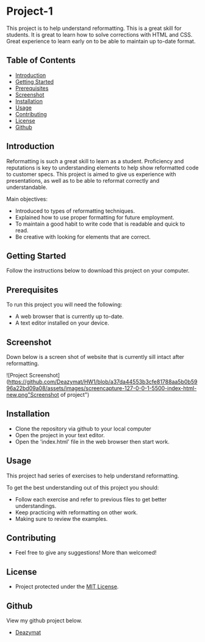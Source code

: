 # Project-1

This project is to help understand reformatting. This is a great skill for students. It is great to learn how to solve corrections with HTML and CSS. Great experience to learn early on to be able to maintain up to-date format.

## Table of Contents

- [Introduction](#introduction)
- [Getting Started](#getting-started)
- [Prerequisites](#prerequisites)
- [Screenshot](#screenshot)
- [Installation](#installation)
- [Usage](#usage)
- [Contributing](#contributing)
- [License](#license)
- [Github](#github)

## Introduction

Reformatting is such a great skill to learn as a student. Proficiency and reputations is key to understanding elements to help show reformatted code to customer specs. This project is aimed to give us experience with presentations, as well as to be able to reformat correctly and understandable.

Main objectives:

- Introduced to types of reformatting techniques.
- Explained how to use proper formatting for future employment.
- To maintain a good habit to write code that is readable and quick to read.
- Be creative with looking for elements that are correct.

## Getting Started

Follow the instructions below to download this project on your computer.

## Prerequisites

To run this project you will need the following:

- A web browser that is currently up to-date.
- A text editor installed on your device.

## Screenshot

Down below is a screen shot of website that is currently sill intact after reformatting.

![Project Screenshot](https://github.com/Deazymat/HW1/blob/a37da44553b3cfe81788aa5b0b5996a22bd09a08/assets/images/screencapture-127-0-0-1-5500-index-html-new.png"Screenshot of project")

## Installation

- Clone the repository via github to your local computer
- Open the project in your text editor.
- Open the 'index.html' file in the web browser then start work.

## Usage

This project had series of exercises to help understand reformatting.

To get the best understanding out of this project you should:

- Follow each exercise and refer to previous files to get better understandings.
- Keep practicing with reformatting on other work.
- Making sure to review the examples.

## Contributing

- Feel free to give any suggestions! More than welcomed!

## License

- Project protected under the [MIT License](LICENSE.md).

## Github

View my github project below.

- [Deazymat](https://github.com/Deazymat/Project-1)

